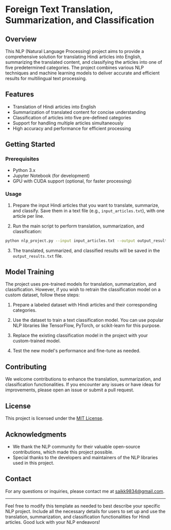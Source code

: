 # Foreign Text Translation, Summarization, and Classification

## Overview

This NLP (Natural Language Processing) project aims to provide a comprehensive solution for translating Hindi articles into English, summarizing the translated content, and classifying the articles into one of five predetermined categories. The project combines various NLP techniques and machine learning models to deliver accurate and efficient results for multilingual text processing.

## Features

- Translation of Hindi articles into English
- Summarization of translated content for concise understanding
- Classification of articles into five pre-defined categories
- Support for handling multiple articles simultaneously
- High accuracy and performance for efficient processing

## Getting Started

### Prerequisites

- Python 3.x
- Jupyter Notebook (for development)
- GPU with CUDA support (optional, for faster processing)

### Usage

1. Prepare the input Hindi articles that you want to translate, summarize, and classify. Save them in a text file (e.g., `input_articles.txt`), with one article per line.

2. Run the main script to perform translation, summarization, and classification:

```bash
python nlp_project.py --input input_articles.txt --output output_results.txt
```

3. The translated, summarized, and classified results will be saved in the `output_results.txt` file.

## Model Training

The project uses pre-trained models for translation, summarization, and classification. However, if you wish to retrain the classification model on a custom dataset, follow these steps:

1. Prepare a labeled dataset with Hindi articles and their corresponding categories.

2. Use the dataset to train a text classification model. You can use popular NLP libraries like TensorFlow, PyTorch, or scikit-learn for this purpose.

3. Replace the existing classification model in the project with your custom-trained model.

4. Test the new model's performance and fine-tune as needed.

## Contributing

We welcome contributions to enhance the translation, summarization, and classification functionalities. If you encounter any issues or have ideas for improvements, please open an issue or submit a pull request.

## License

This project is licensed under the [MIT License](LICENSE).

## Acknowledgments

- We thank the NLP community for their valuable open-source contributions, which made this project possible.
- Special thanks to the developers and maintainers of the NLP libraries used in this project.

## Contact

For any questions or inquiries, please contact me at saikk9834@gmail.com.

---

Feel free to modify this template as needed to best describe your specific NLP project. Include all the necessary details for users to set up and use the translation, summarization, and classification functionalities for Hindi articles. Good luck with your NLP endeavors!